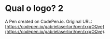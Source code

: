 # Qual o logo? 2

A Pen created on CodePen.io. Original URL: [https://codepen.io/gabrielasertori/pen/xxgOQye](https://codepen.io/gabrielasertori/pen/xxgOQye).


